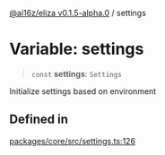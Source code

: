 [@ai16z/eliza v0.1.5-alpha.0](../index.md) / settings

# Variable: settings

> `const` **settings**: `Settings`

Initialize settings based on environment

## Defined in

[packages/core/src/settings.ts:126](https://github.com/xwxtwd/eliza/blob/main/packages/core/src/settings.ts#L126)
